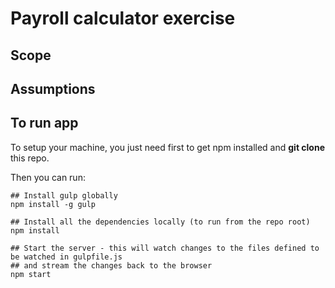 # Payroll calculator exercise

## Scope

## Assumptions


## To run app

To setup your machine, you just need first to get npm installed and **git clone** this repo.

Then you can run:

    ## Install gulp globally
    npm install -g gulp

    ## Install all the dependencies locally (to run from the repo root)
    npm install

    ## Start the server - this will watch changes to the files defined to be watched in gulpfile.js
    ## and stream the changes back to the browser
    npm start
